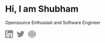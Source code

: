 <h1>Hi, I am Shubham</h1>
<span>Opensource Enthusiast and Software Engineer</span>

<br />
<br />

<div>
  <a href="https://www.linkedin.com/in/shubham-v-thakare" target="_blank"><img src="./icons/linkedin.svg" width="25px"/></a>
  &nbsp;
  <a href="https://twitter.com/_shubhamthakare" target="_blank"><img src="./icons/twitter.svg" width="25px"/></a>
  &nbsp;
  <a href="https://www.setupfaq.com/" target="_blank"><img src="./icons/world.svg" width="25px"/></a>
</div>
